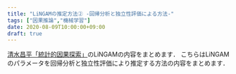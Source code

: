 ```yaml
---
title: "LiNGAMの推定方法② -回帰分析と独立性評価による方法-"
tags: ["因果推論","機械学習"]
date: 2020-08-09T10:00:00+09:00
draft: true
---
```

[清水昌平「統計的因果探索」](https://www.kspub.co.jp/book/detail/1529250.html)のLiNGAMの内容をまとめます．
こちらはLiNGAMのパラメータを回帰分析と独立性評価により推定する方法の内容をまとめます．

# 